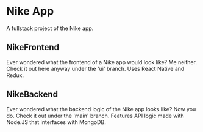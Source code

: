 # Nike App
A fullstack project of the Nike app.

## NikeFrontend
Ever wondered what the frontend of a Nike app would look like? Me neither. Check it out here anyway under the 'ui' branch. Uses React Native and Redux.

## NikeBackend
Ever wondered what the backend logic of the Nike app looks like? Now you do. Check it out under the 'main' branch. Features API logic made with Node.JS that interfaces with MongoDB.
